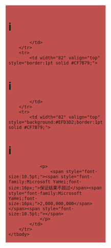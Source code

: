 
<table style="padding:0pt 5.4pt;border-collapse:collapse;">
	<tbody>
		<tr>
			<td width="111" valign="top" style="background:#C0504D;border:1pt solid #CF7B79;" colspan="2">
				
# i


			</td>
		</tr>
		<tr>
			<td width="82" valign="top" style="border:1pt solid #CF7B79;">
				
# i


			</td>
		</tr>
		<tr>
			<td width="82" valign="top" style="background:#EFD3D2;border:1pt solid #CF7B79;">
				
# i


				<p>
					<span style="font-size:10.5pt;"><span style="font-family:Microsoft YaHei;font-size:16px;">保证结果不超过</span><span style="font-family:Microsoft YaHei;font-size:16px;">2,000,000,000</span></span><span style="font-size:10.5pt;"></span> 
				</p>
			</td>
		</tr>
	</tbody>
</table>
<p>
	<img alt="" src="/upload/image/20120808/20120808150227_39069.jpg"/><br/>
<span><span style="line-height:normal;"><br/>
</span></span> 
</p>
